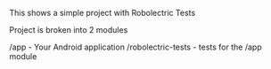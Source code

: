 This shows a simple project with Robolectric Tests

Project is broken into 2 modules

/app - Your Android application
/robolectric-tests - tests for the /app module
